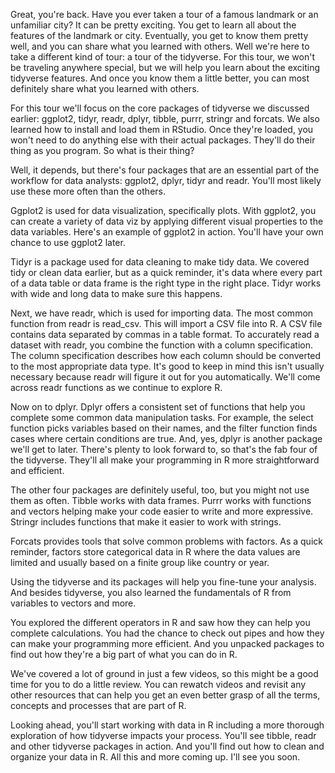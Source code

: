 
Great, you're back. Have you ever taken a tour of a famous landmark or an unfamiliar city? It can be pretty exciting. You get to learn all about the features of the landmark or city. Eventually, you get to know them pretty well, and you can share what you learned with others. Well we're here to take a different kind of tour: a tour of the tidyverse. For this tour, we won't be traveling anywhere special, but we will help you learn about the exciting tidyverse features. And once you know them a little better, you can most definitely share what you learned with others. 

For this tour we'll focus on the core packages of tidyverse we discussed earlier: ggplot2, tidyr, readr, dplyr, tibble, purrr, stringr and forcats. We also learned how to install and load them in RStudio. Once they're loaded, you won't need to do anything else with their actual packages. They'll do their thing as you program. So what is their thing? 

Well, it depends, but there's four packages that are an essential part of the workflow for data analysts: ggplot2, dplyr, tidyr and readr. You'll most likely use these more often than the others. 

Ggplot2 is used for data visualization, specifically plots. With ggplot2, you can create a variety of data viz by applying different visual properties to the data variables. Here's an example of ggplot2 in action. You'll have your own chance to use ggplot2 later. 

Tidyr is a package used for data cleaning to make tidy data. We covered tidy or clean data earlier, but as a quick reminder, it's data where every part of a data table or data frame is the right type in the right place. Tidyr works with wide and long data to make sure this happens. 

Next, we have readr, which is used for importing data. The most common function from readr is read_csv. This will import a CSV file into R. A CSV file contains data separated by commas in a table format. To accurately read a dataset with readr, you combine the function with a column specification. The column specification describes how each column should be converted to the most appropriate data type. It's good to keep in mind this isn't usually necessary because readr will figure it out for you automatically. We'll come across readr functions as we continue to explore R. 

Now on to dplyr. Dplyr offers a consistent set of functions that help you complete some common data manipulation tasks. For example, the select function picks variables based on their names, and the filter function finds cases where certain conditions are true. And, yes, dplyr is another package we'll get to later. There's plenty to look forward to, so that's the fab four of the tidyverse. They'll all make your programming in R more straightforward and efficient. 

The other four packages are definitely useful, too, but you might not use them as often. Tibble works with data frames. Purrr works with functions and vectors helping make your code easier to write and more expressive. Stringr includes functions that make it easier to work with strings.

Forcats provides tools that solve common problems with factors. As a quick reminder, factors store categorical data in R where the data values are limited and usually based on a finite group like country or year. 

Using the tidyverse and its packages will help you fine-tune your analysis. And besides tidyverse, you also learned the fundamentals of R from variables to vectors and more.

You explored the different operators in R and saw how they can help you complete calculations. You had the chance to check out pipes and how they can make your programming more efficient. And you unpacked packages to find out how they're a big part of what you can do in R.

We've covered a lot of ground in just a few videos, so this might be a good time for you to do a little review. You can rewatch videos and revisit any other resources that can help you get an even better grasp of all the terms, concepts and processes that are part of R. 

Looking ahead, you'll start working with data in R including a more thorough exploration of how tidyverse impacts your process. You'll see tibble, readr and other tidyverse packages in action. And you'll find out how to clean and organize your data in R. All this and more coming up. I'll see you soon.
